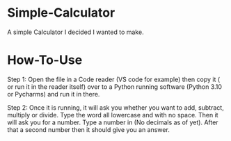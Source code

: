 # Simple-Calculator
A simple Calculator I decided I wanted to make.
# How-To-Use

Step 1:
Open the file in a Code reader (VS code for example) then copy it ( or run it in the reader itself) over to a Python running software (Python 3.10 or Pycharms) and run it in there.

Step 2:
Once it is running, it will ask you whether you want to add, subtract, multiply or divide. Type the word all lowercase and with no space. Then it will ask you for a number. Type a number in (No decimals as of yet). After that a second number then it should give you an answer.
